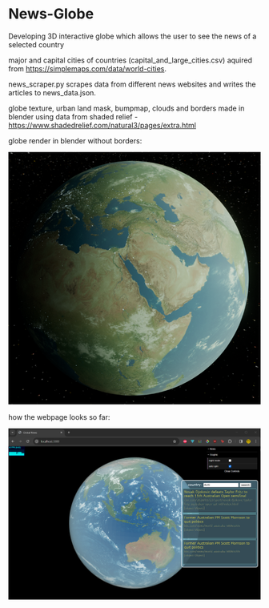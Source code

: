 # News-Globe
Developing 3D interactive globe which allows the user to see the news of a selected country  

major and capital cities of countries (capital_and_large_cities.csv) aquired from https://simplemaps.com/data/world-cities.

news_scraper.py scrapes data from different news websites and writes the articles to news_data.json.

globe texture, urban land mask, bumpmap, clouds and borders made in blender using data from shaded relief - https://www.shadedrelief.com/natural3/pages/extra.html

globe render in blender without borders: 

![alt text](https://github.com/WhicheverCub05/News-Globe/blob/main/progress_images/blender_earth.png?raw=true)

how the webpage looks so far:

![alt text](https://github.com/WhicheverCub05/News-Globe/blob/main/progress_images/developing_method_to_display_news.png?raw=true)
